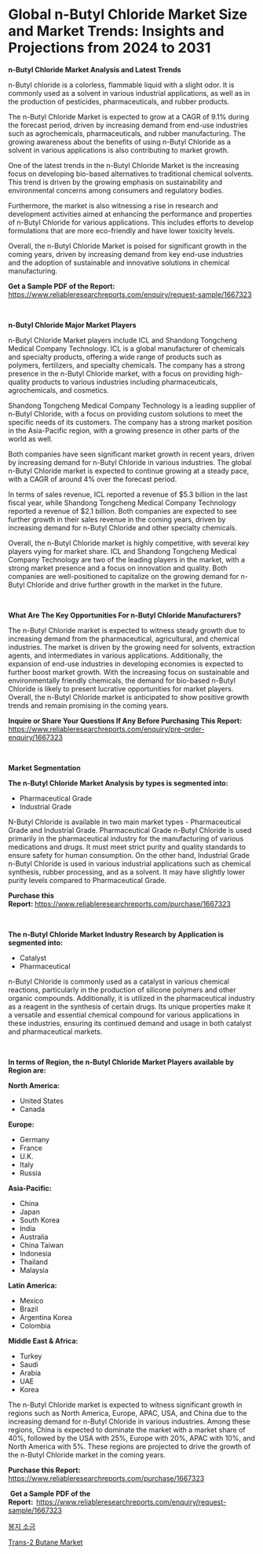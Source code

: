 <p><h1>Global n-Butyl Chloride Market Size and Market Trends: Insights and Projections from 2024 to 2031</h1></p><p><strong>n-Butyl Chloride Market Analysis and Latest Trends</strong></p>
<p><p>n-Butyl chloride is a colorless, flammable liquid with a slight odor. It is commonly used as a solvent in various industrial applications, as well as in the production of pesticides, pharmaceuticals, and rubber products.</p><p>The n-Butyl Chloride Market is expected to grow at a CAGR of 9.1% during the forecast period, driven by increasing demand from end-use industries such as agrochemicals, pharmaceuticals, and rubber manufacturing. The growing awareness about the benefits of using n-Butyl Chloride as a solvent in various applications is also contributing to market growth.</p><p>One of the latest trends in the n-Butyl Chloride Market is the increasing focus on developing bio-based alternatives to traditional chemical solvents. This trend is driven by the growing emphasis on sustainability and environmental concerns among consumers and regulatory bodies.</p><p>Furthermore, the market is also witnessing a rise in research and development activities aimed at enhancing the performance and properties of n-Butyl Chloride for various applications. This includes efforts to develop formulations that are more eco-friendly and have lower toxicity levels.</p><p>Overall, the n-Butyl Chloride Market is poised for significant growth in the coming years, driven by increasing demand from key end-use industries and the adoption of sustainable and innovative solutions in chemical manufacturing.</p></p>
<p><strong>Get a Sample PDF of the Report:&nbsp;</strong> <a href="https://www.reliableresearchreports.com/enquiry/request-sample/1667323">https://www.reliableresearchreports.com/enquiry/request-sample/1667323</a></p>
<p>&nbsp;</p>
<p><strong>n-Butyl Chloride Major Market Players</strong></p>
<p><p>n-Butyl Chloride Market players include ICL and Shandong Tongcheng Medical Company Technology. ICL is a global manufacturer of chemicals and specialty products, offering a wide range of products such as polymers, fertilizers, and specialty chemicals. The company has a strong presence in the n-Butyl Chloride market, with a focus on providing high-quality products to various industries including pharmaceuticals, agrochemicals, and cosmetics.</p><p>Shandong Tongcheng Medical Company Technology is a leading supplier of n-Butyl Chloride, with a focus on providing custom solutions to meet the specific needs of its customers. The company has a strong market position in the Asia-Pacific region, with a growing presence in other parts of the world as well.</p><p>Both companies have seen significant market growth in recent years, driven by increasing demand for n-Butyl Chloride in various industries. The global n-Butyl Chloride market is expected to continue growing at a steady pace, with a CAGR of around 4% over the forecast period.</p><p>In terms of sales revenue, ICL reported a revenue of $5.3 billion in the last fiscal year, while Shandong Tongcheng Medical Company Technology reported a revenue of $2.1 billion. Both companies are expected to see further growth in their sales revenue in the coming years, driven by increasing demand for n-Butyl Chloride and other specialty chemicals.</p><p>Overall, the n-Butyl Chloride market is highly competitive, with several key players vying for market share. ICL and Shandong Tongcheng Medical Company Technology are two of the leading players in the market, with a strong market presence and a focus on innovation and quality. Both companies are well-positioned to capitalize on the growing demand for n-Butyl Chloride and drive further growth in the market in the future.</p></p>
<p>&nbsp;</p>
<p><strong>What Are The Key Opportunities For n-Butyl Chloride Manufacturers?</strong></p>
<p><p>The n-Butyl Chloride market is expected to witness steady growth due to increasing demand from the pharmaceutical, agricultural, and chemical industries. The market is driven by the growing need for solvents, extraction agents, and intermediates in various applications. Additionally, the expansion of end-use industries in developing economies is expected to further boost market growth. With the increasing focus on sustainable and environmentally friendly chemicals, the demand for bio-based n-Butyl Chloride is likely to present lucrative opportunities for market players. Overall, the n-Butyl Chloride market is anticipated to show positive growth trends and remain promising in the coming years.</p></p>
<p><strong>Inquire or Share Your Questions If Any Before Purchasing This Report:</strong> <a href="https://www.reliableresearchreports.com/enquiry/pre-order-enquiry/1667323">https://www.reliableresearchreports.com/enquiry/pre-order-enquiry/1667323</a></p>
<p>&nbsp;</p>
<p><strong>Market Segmentation</strong></p>
<p><strong>The n-Butyl Chloride Market Analysis by types is segmented into:</strong></p>
<p><ul><li>Pharmaceutical Grade</li><li>Industrial Grade</li></ul></p>
<p><p>N-Butyl Chloride is available in two main market types - Pharmaceutical Grade and Industrial Grade. Pharmaceutical Grade n-Butyl Chloride is used primarily in the pharmaceutical industry for the manufacturing of various medications and drugs. It must meet strict purity and quality standards to ensure safety for human consumption. On the other hand, Industrial Grade n-Butyl Chloride is used in various industrial applications such as chemical synthesis, rubber processing, and as a solvent. It may have slightly lower purity levels compared to Pharmaceutical Grade.</p></p>
<p><strong>Purchase this Report:&nbsp;</strong><a href="https://www.reliableresearchreports.com/purchase/1667323">https://www.reliableresearchreports.com/purchase/1667323</a></p>
<p>&nbsp;</p>
<p><strong>The n-Butyl Chloride Market Industry Research by Application is segmented into:</strong></p>
<p><ul><li>Catalyst</li><li>Pharmaceutical</li></ul></p>
<p><p>n-Butyl Chloride is commonly used as a catalyst in various chemical reactions, particularly in the production of silicone polymers and other organic compounds. Additionally, it is utilized in the pharmaceutical industry as a reagent in the synthesis of certain drugs. Its unique properties make it a versatile and essential chemical compound for various applications in these industries, ensuring its continued demand and usage in both catalyst and pharmaceutical markets.</p></p>
<p>&nbsp;</p>
<p><strong>In terms of Region, the n-Butyl Chloride Market Players available by Region are:</strong></p>
<p>
    <p> <strong> North America: </strong>
        <ul>
            <li>United States</li>
            <li>Canada</li>
        </ul>
        </p> 
    <p> <strong> Europe: </strong>
        <ul>
            <li>Germany</li>
            <li>France</li>
            <li>U.K.</li>
            <li>Italy</li>
            <li>Russia</li>
        </ul>
        </p> 
    <p> <strong> Asia-Pacific: </strong>
        <ul>
            <li>China</li>
            <li>Japan</li>
            <li>South Korea</li>
            <li>India</li>
            <li>Australia</li>
            <li>China Taiwan</li>
            <li>Indonesia</li>
            <li>Thailand</li>
            <li>Malaysia</li>
        </ul>
        </p> 
    <p> <strong> Latin America: </strong>
        <ul>
            <li>Mexico</li>
            <li>Brazil</li>
            <li>Argentina Korea</li>
            <li>Colombia</li>
        </ul>
        </p> 
    <p> <strong> Middle East & Africa: </strong>
        <ul>
            <li>Turkey</li>
            <li>Saudi</li>
            <li>Arabia</li>
            <li>UAE</li>
            <li>Korea</li>
        </ul>
    </p>
    </p>
<p><p>The n-Butyl Chloride market is expected to witness significant growth in regions such as North America, Europe, APAC, USA, and China due to the increasing demand for n-Butyl Chloride in various industries. Among these regions, China is expected to dominate the market with a market share of 40%, followed by the USA with 25%, Europe with 20%, APAC with 10%, and North America with 5%. These regions are projected to drive the growth of the n-Butyl Chloride market in the coming years.</p></p>
<p><strong>Purchase this Report: </strong><a href="https://www.reliableresearchreports.com/purchase/1667323">https://www.reliableresearchreports.com/purchase/1667323</a></p>
<p>&nbsp;<strong>Get a Sample PDF of the Report:&nbsp;&nbsp;</strong><a href="https://www.reliableresearchreports.com/enquiry/request-sample/1667323">https://www.reliableresearchreports.com/enquiry/request-sample/1667323</a></p>
<p><strong></strong></p>
<p><p><a href="https://github.com/laholand/Market-Research-Report-List-3/blob/main/763271324.md">봉지 소금</a></p><p><a href="https://github.com/JameTravis/Market-Research-Report-List-4/blob/main/trans-2-butane-market.md">Trans-2 Butane Market</a></p></p>